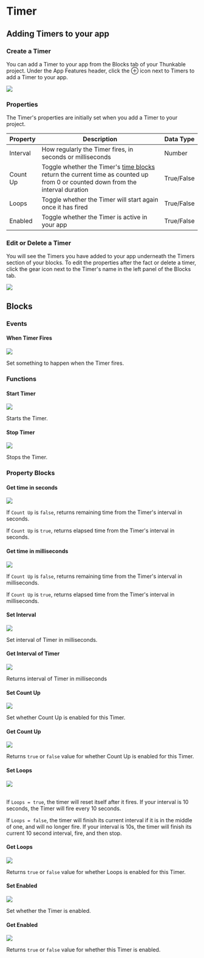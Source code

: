 # Timer

## Adding Timers to your app

### Create a Timer

You can add a Timer to your app from the Blocks tab of your Thunkable project. Under the App Features header, click the ⊕ icon next to Timers to add a Timer to your app.

![](.gitbook/assets/timers.png)

### Properties

The Timer's properties are initially set when you add a Timer to your project.&#x20;

| Property | Description                                                                                                                                                    | Data Type  |
| -------- | -------------------------------------------------------------------------------------------------------------------------------------------------------------- | ---------- |
| Interval | How regularly the Timer fires, in seconds or milliseconds                                                                                                      | Number     |
| Count Up | Toggle whether the Timer's [time blocks](timer.md#get-time-in-seconds) return the current time as counted up from 0 or counted down from the interval duration | True/False |
| Loops    | Toggle whether the Timer will start again once it has fired                                                                                                    | True/False |
| Enabled  | Toggle whether the Timer is active in your app                                                                                                                 | True/False |

### Edit or Delete a Timer

You will see the Timers you have added to your app underneath the Timers section of your blocks. To edit the properties after the fact or delete a timer, click the gear icon next to the Timer's name in the left panel of the Blocks tab.&#x20;

![](.gitbook/assets/timers-menu.png)

## Blocks

### Events

#### When Timer Fires

![](.gitbook/assets/whentimerfires.png)

Set something to happen when the Timer fires.

### Functions

#### Start Timer

![](.gitbook/assets/timst.png)

Starts the Timer.

#### Stop Timer

![](.gitbook/assets/timstop.png)

Stops the Timer.

### Property Blocks

#### Get time in seconds

![](.gitbook/assets/gets.png)

If `Count Up` is `false`, returns remaining time from the Timer's interval in seconds.

If `Count Up` is `true`, returns elapsed time from the Timer's interval in seconds.

#### Get time in milliseconds

![](.gitbook/assets/getms.png)

If `Count Up` is `false`, returns remaining time from the Timer's interval in milliseconds.

If `Count Up` is `true`, returns elapsed time from the Timer's interval in milliseconds.

#### Set Interval

![](.gitbook/assets/setint.png)

Set interval of Timer in milliseconds.

#### Get Interval of Timer

![](.gitbook/assets/getint.png)

Returns interval of Timer in milliseconds

#### Set Count Up

![](.gitbook/assets/setcount.png)

Set whether Count Up is enabled for this Timer.

#### Get Count Up

![](.gitbook/assets/getcount.png)

Returns `true` or `false` value for whether Count Up is enabled for this Timer.

#### Set Loops

![](.gitbook/assets/setloops.png)

\
If `Loops = true`, the timer will reset itself after it fires. If your interval is 10 seconds, the Timer will fire every 10 seconds.‌

If `Loops = false`, the timer will finish its current interval if it is in the middle of one, and will no longer fire. If your interval is 10s, the timer will finish its current 10 second interval, fire, and then stop.

#### Get Loops

![](.gitbook/assets/getloops.png)

Returns `true` or `false` value for whether Loops is enabled for this Timer.

#### Set Enabled

![](.gitbook/assets/setenabled.png)

Set whether the Timer is enabled.

#### Get Enabled

![](.gitbook/assets/screen-shot-2021-04-12-at-8.52.24-am.png)

Returns `true` or `false` value for whether this Timer is enabled.
